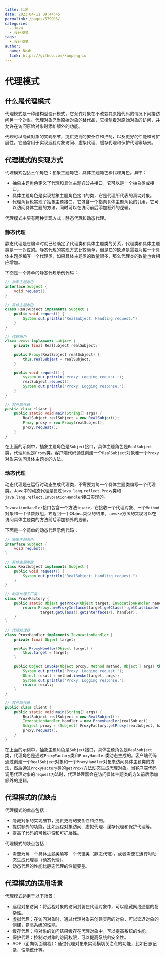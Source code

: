 ```yaml
---
title: 代理
date: 2023-04-11 09:44:45
permalink: /pages/579916/
categories:
  - Java
  - 设计模式
tags:
  - 设计模式
author: 
  name: Noah 
  link: https://github.com/kunpeng-io
---
```

# 代理模式

## 什么是代理模式

代理模式是一种结构型设计模式，它允许对象在不改变其原始代码的情况下间接访问另一个对象。代理对象充当原始对象的替代品，它控制着对原始对象的访问，并允许在访问原始对象时添加额外的功能。

代理可以隐藏对象的实现细节，提供更高的安全性和控制，以及更好的性能和可扩展性。它通常用于实现远程对象访问、虚拟代理、缓存代理和保护代理等场景。

## 代理模式的实现方式

代理模式包括三个角色：抽象主题角色、具体主题角色和代理角色。其中：

- 抽象主题角色定义了代理和具体主题的公共接口，它可以是一个抽象类或接口。
- 具体主题角色是实现抽象主题角色接口的类，它是代理所代表的真实对象。
- 代理角色也实现了抽象主题接口，它包含一个指向具体主题角色的引用，它可以访问具体主题的方法，同时可以在访问前后添加额外的逻辑。

代理模式主要有两种实现方式：静态代理和动态代理。

### 静态代理

静态代理是在编译时就已经确定了代理类和具体主题类的关系，代理类和具体主题类是一一对应的。静态代理的实现方式比较简单，但是它的缺点是需要为每一个具体主题类编写一个代理类，如果具体主题类的数量很多，那么代理类的数量也会相应增加。

下面是一个简单的静态代理示例代码：

```java
// 抽象主题角色
interface Subject {
    void request();
}

// 具体主题角色
class RealSubject implements Subject {
    public void request() {
        System.out.println("RealSubject: Handling request.");
    }
}

// 代理角色
class Proxy implements Subject {
    private final RealSubject realSubject;

    public Proxy(RealSubject realSubject) {
        this.realSubject = realSubject;
    }

    public void request() {
        System.out.println("Proxy: Logging request.");
        realSubject.request();
        System.out.println("Proxy: Logging response.");
    }
}

// 客户端代码
public class Client {
    public static void main(String[] args) {
        RealSubject realSubject = new RealSubject();
        Proxy proxy = new Proxy(realSubject);
        proxy.request();
    }
}
```

在上面的示例中，抽象主题角色是`Subject`接口，具体主题角色是`RealSubject`类，代理角色是`Proxy`类。客户端代码通过创建一个`RealSubject`对象和一个`Proxy`对象来访问具体主题类的方法。

### 动态代理

动态代理是在运行时动态生成代理类，不需要为每一个具体主题类编写一个代理类。Java中的动态代理是通过`java.lang.reflect.Proxy`类和`java.lang.reflect.InvocationHandler`接口实现的。

`InvocationHandler`接口包含一个方法`invoke`，它接收一个代理对象、一个`Method`对象和一个参数数组，它返回一个Object类型的结果。`invoke`方法的实现可以在访问具体主题类的方法前后添加额外的逻辑。

下面是一个简单的动态代理示例代码：

```java
// 抽象主题角色
interface Subject {
    void request();
}

// 具体主题角色
class RealSubject implements Subject {
    public void request() {
        System.out.println("RealSubject: Handling request.");
    }
}

// 动态代理工厂类
class ProxyFactory {
    public static Object getProxy(Object target, InvocationHandler handler) {
        return Proxy.newProxyInstance(target.getClass().getClassLoader(),
                target.getClass().getInterfaces(), handler);
    }
}

// 代理处理器
class ProxyHandler implements InvocationHandler {
    private final Object target;

    public ProxyHandler(Object target) {
        this.target = target;
    }

    public Object invoke(Object proxy, Method method, Object[] args) throws Throwable {
        System.out.println("Proxy: Logging request.");
        Object result = method.invoke(target, args);
        System.out.println("Proxy: Logging response.");
        return result;
    }
}

// 客户端代码
public class Client {
    public static void main(String[] args) {
        RealSubject realSubject = new RealSubject();
        InvocationHandler handler = new ProxyHandler(realSubject);
        Subject proxy = (Subject) ProxyFactory.getProxy(realSubject, handler);
        proxy.request();
    }
}
```

在上面的示例中，抽象主题角色是`Subject`接口，具体主题角色是`RealSubject`类，代理角色是通过`ProxyFactory`类和`ProxyHandler`类动态生成的。客户端代码通过创建一个`RealSubject`对象和一个`ProxyHandler`对象来访问具体主题类的方法，然后通过`ProxyFactory`类的`getProxy`方法动态生成代理对象。当客户端代码调用代理对象的`request`方法时，代理处理器会在访问具体主题类的方法前后添加额外的逻辑。

## 代理模式的优缺点

代理模式的优点包括：

- 隐藏对象的实现细节，提供更高的安全性和控制。
- 提供额外的功能，比如远程对象访问、虚拟代理、缓存代理和保护代理等。
- 提高了代码的可维护性和可扩展性。

代理模式的缺点包括：

- 需要为每一个具体主题类编写一个代理类（静态代理），或者需要在运行时动态生成代理类（动态代理）。
- 动态代理的性能比静态代理的性能要差。

## 代理模式的适用场景

代理模式适用于以下场景：

- 远程对象访问：将远程对象的访问封装在代理对象中，可以隐藏网络通信的复杂性。
- 虚拟代理：在访问对象时，通过代理对象来创建实际的对象，可以延迟对象的创建，提高系统的性能。
- 缓存代理：将对象的访问结果缓存在代理对象中，可以提高系统的性能。
- 保护代理：控制对对象的访问权限，可以提高系统的安全性。
- AOP（面向切面编程）：通过代理对象来实现横切关注点的功能，比如日志记录、性能统计等。